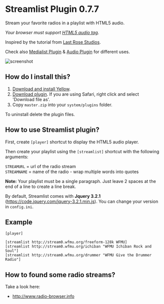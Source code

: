 # Streamlist Plugin 0.7.7

Stream your favorite radios in a playlist with HTML5 audio.

*Your browser must support [HTML5 audio tag](https://en.wikipedia.org/wiki/HTML5_Audio)*.

Inspired by the tutorial from [Last Rose Studios](http://devblog.lastrose.com/html5-audio-video-playlist).

Check also [Medialist Plugin](https://github.com/nibreh/yellow-plugin-medialist) & [Audio Plugin](https://github.com/schulle4u/yellow-plugin-audio) for different uses.

![screenshot](https://raw.githubusercontent.com/nibreh/yellow-plugin-streamlist/master/streamlist-radio.png)

## How do I install this?

1. [Download and install Yellow](https://github.com/datenstrom/yellow/).
2. [Download plugin](https://github.com/nibreh/yellow-plugin-streamlist/archive/master.zip). If you are using Safari, right click and select 'Download file as'.
3. Copy `master.zip` into your `system/plugins` folder.

To uninstall delete the plugin files.

## How to use Streamlist plugin?

First, create `[player]` shortcut to display the HTML5 audio player.

Then create your playlist using the `[streamlist]` shortcut with the following arguments:

`STREAMURL` = url of the radio stream  
`STREAMNAME` = name of the radio - wrap multiple words into quotes

**Note:** Your playlist must be a single paragraph. Just leave 2 spaces at the end of a line to create a line break.

By default, Streamlist comes with **Jquery 3.2.1** (https://code.jquery.com/jquery-3.2.1.min.js). You can change your version in `config.ini`.

## Example

    [player]
    
    [streamlist http://stream0.wfmu.org/freeform-128k WFMU]
    [streamlist http://stream0.wfmu.org/ichiban "WFMU Ichiban Rock and Soul"]
    [streamlist http://stream0.wfmu.org/drummer "WFMU Give the Drummer Radio"]
    
## How to found some radio streams?

Take a look here: 

- http://www.radio-browser.info
